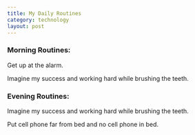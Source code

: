 ```yaml
---
title: My Daily Routines
category: technology
layout: post
---
```


### Morning Routines:

Get up at the alarm.

Imagine my success and working hard while brushing the teeth.

### Evening Routines:

Imagine my success and working hard while brushing the teeth.

Put cell phone far from bed and no cell phone in bed.

